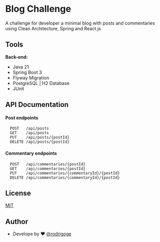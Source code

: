 
# Blog Challenge

A challenge for developer a minimal blog with posts and commentaries using Clean Architecture, Spring and React.js

## Tools

**Back-end:** 
- Java 21
- Spring Boot 3
- Flyway Migration
- PostgreSQL | H2 Database
- JUnit

## API Documentation

#### Post endpoints

```http
  POST   /api/posts
  GET    /api/posts
  PUT    /api/posts/{postId}
  DELETE /api/posts/{postId}
```

#### Commentary endpoints

```http
  POST   /api/commentaries/{postId}
  GET    /api/commentaries/{postId}
  PUT    /api/commentaries/{commentaryId}/{postId}
  DELETE /api/commentaries/{commentaryId}/{postId}
```

## License
[MIT](https://github.com/rodrigoge/blog-challenge/blob/main/LICENSE)

## Author
- Develope by ❤️ [@rodrigoge](https://www.github.com/rodrigoge)

